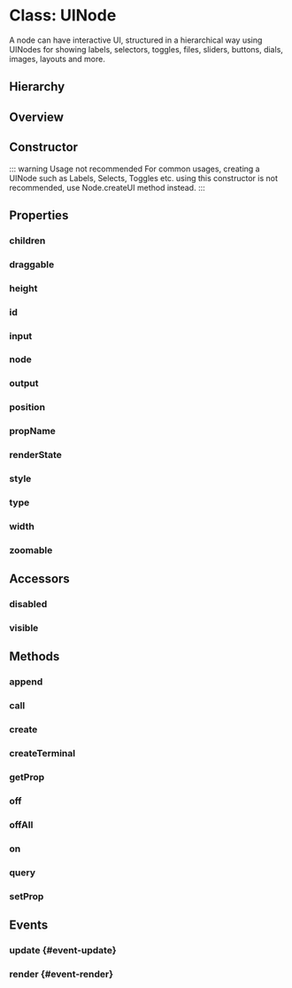 # Class: UINode

A <Ref to="./node">node</Ref> can have interactive UI, structured in a hierarchical way using UINodes for showing labels, selectors, toggles, files, sliders, buttons, dials, images, layouts and more.

## Hierarchy

<Hierarchy
  :extend="{name: 'Hooks', link: './hooks'}"
  :implement="[
    {name: 'Events', link: '../interfaces/events.html'},
    {name: 'Renderable', link: '../interfaces/renderable.html'}
  ]"
/>

## Overview

<Overview :data="data" />

## Constructor

::: warning Usage not recommended
For common usages, creating a UINode such as Labels, Selects, Toggles etc. using this constructor is not recommended, use <Ref to="./node#createui">Node.createUI</Ref> method instead.
:::

<Method type="constructor">
  <template v-slot:signature>
    new UINode():
    <em><Ref to="#class-uinode">UINode</Ref></em>
  </template>
</Method>

## Properties

### children

<Property type="property" name="children">
  <template v-slot:type>
    <em><Ref to="#class-uinode">UINode</Ref>[]</em>
  </template>
</Property>

### draggable

<Property type="property" name="draggable">
  <template v-slot:type>
    <em>boolean</em>
  </template>
</Property>

### height

<Property type="property" name="height">
  <template v-slot:type>
    <em>number</em>
  </template>
</Property>

### id

<Property type="property" name="id">
  <template v-slot:type>
    <em>string</em>
  </template>
  <template v-slot:desc>
    A unique identifier.
  </template>
</Property>

### input

<Property type="property" name="input">
  <template v-slot:type>
    <em><Ref to="./terminal">Terminal</Ref></em>
  </template>
  <template v-slot:desc>
    Reference to the input terminal to which this UINode is bound.
  </template>
</Property>

### node

<Property type="property" name="node">
  <template v-slot:type>
    <em><Ref to="./node">Node</Ref></em>
  </template>
  <template v-slot:desc>
    Reference to the parent node in which this UINode exists.
  </template>
</Property>

### output

<Property type="property" name="output">
  <template v-slot:type>
    <em><Ref to="./terminal">Terminal</Ref></em>
  </template>
  <template v-slot:desc>
    Reference to the output terminal to which this UINode is bound.
  </template>
</Property>

### position

<Property type="property" name="position">
  <template v-slot:type>
    <em><Ref to="./vector">Vector</Ref></em>
  </template>
</Property>

### propName

<Property type="property" name="propName">
  <template v-slot:type>
    <em>string</em>
  </template>
  <template v-slot:desc>
    Name of the <Ref to="./node#state">Node.state</Ref> property to which this UINode's value is bound.
  </template>
</Property>

### renderState

<Property type="property" name="renderState">
  <template v-slot:type>
    <Ref to="../enums/viewport">ViewPort</Ref>
  </template>
  <template v-slot:desc>
    The RenderState of a UINode, used to optimize rendering when UINode's visible surface is inside/outside the screen viewport.
  </template>
</Property>

### style

<Property type="property" name="style">
  <template v-slot:type>
    <em>any</em>
  </template>
</Property>

### type

<Property type="property" name="type">
  <template v-slot:type>
    <em>string</em>
  </template>
</Property>

### width

<Property type="property" name="width">
  <template v-slot:type>
    <em>number</em>
  </template>
</Property>

### zoomable

<Property type="property" name="zoomable">
  <template v-slot:type>
    <em>boolean</em>
  </template>
</Property>

## Accessors

### disabled

<Property type="accessor" name="disabled">
  <template v-slot:type>
    <em>number</em>
  </template>
</Property>

### visible

<Property type="accessor" name="visible">
  <template v-slot:type>
    <em>boolean</em>
  </template>
</Property>

## Methods

### append

<Method type="method">
  <template v-slot:signature>
    append(<strong>childs: </strong><em><Ref to="#class-uinode">UINode</Ref> | <Ref to="#class-uinode">UINode</Ref>[]</em>):
    <em>void</em>
  </template>
  <template v-slot:params>
    <Param name="childs"><em><Ref to="#class-uinode">UINode</Ref> | <Ref to="#class-uinode">UINode</Ref>[]</em></Param>
  </template>
  <template v-slot:desc>
    Appends new UINodes as children, this method is only useful for a few UINode types such as <Ref to="./node#ui">Node.ui</Ref>, <Ref to="../nodeui/horizontal-layout">HorizontalLayout</Ref> and <Ref to="../nodeui/stack">Stack</Ref>.
  </template>
</Method>

### call

<Method type="method-inherited">
  <template v-slot:signature>
    call(<strong>eventKey: </strong><em>string</em>, <strong>...args: </strong><em>any</em>):
    <em>void</em>
  </template>
  <template v-slot:inherit>
    <Icon type="inherited" />from <Ref to="./hooks">Hooks</Ref>.<Ref to="./hooks#call">call</Ref>
  </template>
</Method>

### create

<Method type="method-static">
  <template v-slot:signature>
    create&lt;T extends <Ref to="./ui-node">UINode</Ref>&gt;(
      <strong>type: </strong><em>string</em>,
      <strong>node: </strong><em><Ref to="./node">Node</Ref></em>,
      <strong>options: </strong><em><Ref to="../interfaces/ui-node-options">UINodeOptions</Ref></em>
    ):
    <em>T</em>
  </template>
  <template v-slot:params>
    <Param name="type"><em>string</em></Param>
    <Param name="node"><em><Ref to="./node">Node</Ref></em></Param>
    <Param name="options"><em><Ref to="../interfaces/ui-node-options">UINodeOptions</Ref></em></Param>
  </template>
  <template v-slot:return>
    <em>T</em>
  </template>
</Method>

### createTerminal

<Method type="method">
  <template v-slot:signature>
    createTerminal(
      <strong>type: </strong><em><Ref to="../enums/terminal-type">TerminalType</Ref></em>,
      <strong>dataType: </strong><em>string</em>,
      <strong>name: </strong><em>string</em>
    ):
    <em><Ref to="./terminal">Terminal</Ref></em>
  </template>
  <template v-slot:params>
    <Param name="type"><em><Ref to="../enums/terminal-type">TerminalType</Ref></em></Param>
    <Param name="dataType"><em>string</em></Param>
    <Param name="name"><em>string</em></Param>
  </template>
  <template v-slot:return>
    <em><Ref to="./terminal">Terminal</Ref></em>
  </template>
</Method>

### getProp

<Method type="method">
  <template v-slot:signature>
    getProp():
    <em>any</em>
  </template>
  <template v-slot:desc>
    Returns the value of <Ref to="./node#state">Node.state</Ref> property bound to this UINode.
  </template>
  <template v-slot:return>
    <em>any</em>
  </template>
</Method>

### off

<Method type="method-inherited">
  <template v-slot:signature>
    off(<strong>eventKey: </strong><em>string</em>, <strong>id: </strong><em>number</em>):
    <em>void</em>
  </template>
  <template v-slot:inherit>
    <Icon type="inherited" />from <Ref to="./hooks">Hooks</Ref>.<Ref to="./hooks#off">off</Ref>
  </template>
</Method>

### offAll

<Method type="method-inherited">
  <template v-slot:signature>
    offAll():
    <em>void</em>
  </template>
  <template v-slot:inherit>
    <Icon type="inherited" />from <Ref to="./hooks">Hooks</Ref>.<Ref to="./hooks#offall">offAll</Ref>
  </template>
</Method>

### on

<Method type="method-inherited">
  <template v-slot:signature>
    on(<strong>eventKey: </strong><em>string</em>, <strong>callback: </strong><em>(...args: any) => void</em>):
    <em>number</em>
  </template>
  <template v-slot:inherit>
    <Icon type="inherited" />from <Ref to="./hooks">Hooks</Ref>.<Ref to="./hooks#on">on</Ref>
  </template>
  <template v-slot:desc>
    <br/>
    See <Ref to="#events">Events</Ref>.
  </template>
</Method>

### query

<Method type="method">
  <template v-slot:signature>
    query(<strong>query: </strong><em>string</em>):
    <em><Ref to="#class-uinode">UINode</Ref>[]</em>
  </template>
  <template v-slot:params>
    <Param name="query">
      <em>string</em>
    </Param>
  </template>
  <template v-slot:desc>
    Runs a simple query on this UINode and returns the resulting UINodes.<br/>
    For e.g. <code>newNode.ui.query('label')</code> returns all childrens whose type is <Ref to="../nodeui/label">Label</Ref>
  </template>
</Method>

### setProp

<Method type="method">
  <template v-slot:signature>
    setProp(<strong>propValue: </strong><em>any</em>):
    <em>void</em>
  </template>
  <template v-slot:params>
    <Param name="propValue">
      <em>any</em>
    </Param>
  </template>
  <template v-slot:desc>
    Sets the value of <Ref to="./node#state">Node.state</Ref> property bound to this UINode.
  </template>
  <template v-slot:return>
    <em>void</em>
  </template>
</Method>

## Events

### update <Icon type="event" /> {#event-update}

<Event type="event">
  <template v-slot:desc>
    When this ui-node is updated.<br/><br/>
    Along with normal render cycles, UINodes also undergo update cycles when Node's or parent UINode's dimension changes.
  </template>
</Event>

### render <Icon type="event" /> {#event-render}

<Event type="event">
  <template v-slot:desc>
    When a single render cycle completes for this ui-node instance.
  </template>
</Event>

<script setup>
import data from '../../../../../reflections/api/classes/ui-node.json';
</script>
